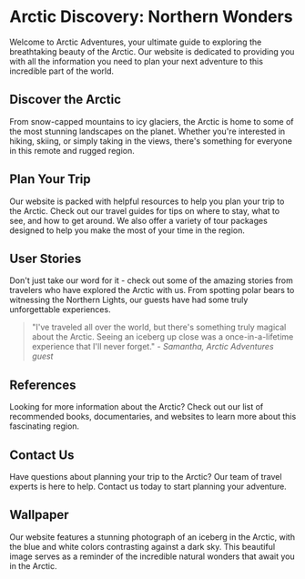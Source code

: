<!--font:Lato-->

# Arctic Discovery: Northern Wonders

Welcome to Arctic Adventures, your ultimate guide to exploring the breathtaking beauty of the Arctic. Our website is dedicated to providing you with all the information you need to plan your next adventure to this incredible part of the world.

## Discover the Arctic

From snow-capped mountains to icy glaciers, the Arctic is home to some of the most stunning landscapes on the planet. Whether you're interested in hiking, skiing, or simply taking in the views, there's something for everyone in this remote and rugged region.

## Plan Your Trip

Our website is packed with helpful resources to help you plan your trip to the Arctic. Check out our travel guides for tips on where to stay, what to see, and how to get around. We also offer a variety of tour packages designed to help you make the most of your time in the region.

## User Stories

Don't just take our word for it - check out some of the amazing stories from travelers who have explored the Arctic with us. From spotting polar bears to witnessing the Northern Lights, our guests have had some truly unforgettable experiences.

> "I've traveled all over the world, but there's something truly magical about the Arctic. Seeing an iceberg up close was a once-in-a-lifetime experience that I'll never forget." - _Samantha, Arctic Adventures guest_

## References

Looking for more information about the Arctic? Check out our list of recommended books, documentaries, and websites to learn more about this fascinating region.

## Contact Us

Have questions about planning your trip to the Arctic? Our team of travel experts is here to help. Contact us today to start planning your adventure.

## Wallpaper

Our website features a stunning photograph of an iceberg in the Arctic, with the blue and white colors contrasting against a dark sky. This beautiful image serves as a reminder of the incredible natural wonders that await you in the Arctic.

<!--

Write me content for website with wallpaper which alt text is:

"A photograph of an iceberg in the Arctic, with the blue and white colors contrasting against a dark sky."

The name/title of the page should not be 1:1 copy of the alt text but rather a real content of the website which is using this wallpaper.

- Use markdown format 
- Start with heading
- Heading should be short and concise
- The content should look like a real website 
- The website should not be about the wallpaper, wallpaper is just a related background
- Heading should be contain work "wallpaper" or "background"
- Include real sections like references, contact, user stories, etc. use things relevant to the page purpose.
- Feel free to use structure like headings, bullets, numbering, blockquotes, paragraphs, horizontal lines, etc.
- You can use formatting like bold or _italic_
- You can include UTF-8 emojis
- Links should be only #hash anchors (and you can refer to the document itself)
- Do not include images


---


# Arctic Adventures: Exploring the Wonders of the North

Welcome to Arctic Adventures, your ultimate guide to exploring the breathtaking beauty of the Arctic. Our website is dedicated to providing you with all the information you need to plan your next adventure to this incredible part of the world.

## Discover the Arctic

From snow-capped mountains to icy glaciers, the Arctic is home to some of the most stunning landscapes on the planet. Whether you're interested in hiking, skiing, or simply taking in the views, there's something for everyone in this remote and rugged region.

## Plan Your Trip

Our website is packed with helpful resources to help you plan your trip to the Arctic. Check out our travel guides for tips on where to stay, what to see, and how to get around. We also offer a variety of tour packages designed to help you make the most of your time in the region.

## User Stories

Don't just take our word for it - check out some of the amazing stories from travelers who have explored the Arctic with us. From spotting polar bears to witnessing the Northern Lights, our guests have had some truly unforgettable experiences.

> "I've traveled all over the world, but there's something truly magical about the Arctic. Seeing an iceberg up close was a once-in-a-lifetime experience that I'll never forget." - _Samantha, Arctic Adventures guest_

## References

Looking for more information about the Arctic? Check out our list of recommended books, documentaries, and websites to learn more about this fascinating region.

## Contact Us

Have questions about planning your trip to the Arctic? Our team of travel experts is here to help. Contact us today to start planning your adventure.

## Wallpaper

Our website features a stunning photograph of an iceberg in the Arctic, with the blue and white colors contrasting against a dark sky. This beautiful image serves as a reminder of the incredible natural wonders that await you in the Arctic.


---


Write me a Google font which is best fitting for the website.

Pick from the list:
- Futura
- Lato
- Playfair Display
- Montserrat
- Orbitron
- Poppins
- Lobster
- Cormorant Garamond
- Raleway
- Cabin
- Great Vibes
- Inter
- Barlow Condensed
- Cinzel Decorative
- Dancing Script
- Roboto
- Creepster
- Open Sans
- IBM Plex Sans
- Alegreya
- Exo 2
- Cinzel


Write just the font name nothing else.


---


Lato

-->
